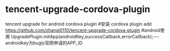 # tencent-upgrade-cordova-plugin
tencent upgrade for android cordova plugin
#安装 cordova plugin add https://github.com/zhangj0110/tencent-upgrade-cordova-plugin
#android使用
UpgradePlugin.initApp(androidKey,successCallback,errorCallback);---androidkey为bugly官网申请的APP_ID
